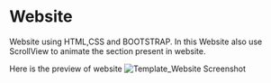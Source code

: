 # Website
Website using HTML,CSS and BOOTSTRAP.
In this Website also use ScrollView to animate the section present in website.

Here is the preview of website
![Template_Website Screenshot](https://user-images.githubusercontent.com/52821772/87168662-76d59280-c2ec-11ea-9320-82ad069f4394.png)
